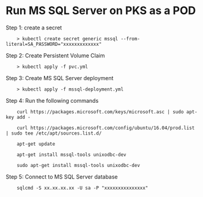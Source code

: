 # Run MS SQL Server on PKS as a POD

Step 1: create a secret
        
        > kubectl create secret generic mssql --from-literal=SA_PASSWORD="xxxxxxxxxxxxx"

Step 2: Create Persistent Volume Claim
        
        > kubectl apply -f pvc.yml
        
Step 3: Create MS SQL Server deployment
        
        > kubectl apply -f mssql-deployment.yml
        
Step 4: Run the following commands
        
        curl https://packages.microsoft.com/keys/microsoft.asc | sudo apt-key add -
        
        curl https://packages.microsoft.com/config/ubuntu/16.04/prod.list | sudo tee /etc/apt/sources.list.d/
        
        apt-get update
        
        apt-get install mssql-tools unixodbc-dev
        
        sudo apt-get install mssql-tools unixodbc-dev
        
Step 5: Connect to MS SQL Server database

        sqlcmd -S xx.xx.xx.xx -U sa -P "xxxxxxxxxxxxxxx"
